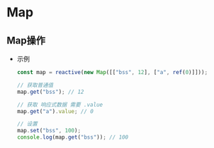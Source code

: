 # Map

## Map操作

  - 示例

    ```javascript
    const map = reactive(new Map([["bss", 12], ["a", ref(0)]]));

    // 获取普通值
    map.get("bss"); // 12

    // 获取 响应式数据 需要 .value
    map.get("a").value; // 0

    // 设置
    map.set("bss", 100);
    console.log(map.get("bss")); // 100
    ```
